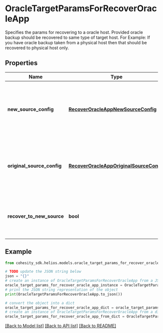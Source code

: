 # OracleTargetParamsForRecoverOracleApp

Specifies the params for recovering to a oracle host. Provided oracle backup should be recovered to same type of target host. For Example: If you have oracle backup taken from a physical host then that should be recovered to physical host only.

## Properties

Name | Type | Description | Notes
------------ | ------------- | ------------- | -------------
**new_source_config** | [**RecoverOracleAppNewSourceConfig**](RecoverOracleAppNewSourceConfig.md) | Specifies the destination Source configuration parameters where the databases will be recovered. This is mandatory if recoverToNewSource is set to true. | [optional] 
**original_source_config** | [**RecoverOracleAppOriginalSourceConfig**](RecoverOracleAppOriginalSourceConfig.md) | Specifies the Source configuration if databases are being recovered to Original Source. If not specified, all the configuration parameters will be retained. | [optional] 
**recover_to_new_source** | **bool** | Specifies the parameter whether the recovery should be performed to a new source or an original Source Target. | 

## Example

```python
from cohesity_sdk.helios.models.oracle_target_params_for_recover_oracle_app import OracleTargetParamsForRecoverOracleApp

# TODO update the JSON string below
json = "{}"
# create an instance of OracleTargetParamsForRecoverOracleApp from a JSON string
oracle_target_params_for_recover_oracle_app_instance = OracleTargetParamsForRecoverOracleApp.from_json(json)
# print the JSON string representation of the object
print(OracleTargetParamsForRecoverOracleApp.to_json())

# convert the object into a dict
oracle_target_params_for_recover_oracle_app_dict = oracle_target_params_for_recover_oracle_app_instance.to_dict()
# create an instance of OracleTargetParamsForRecoverOracleApp from a dict
oracle_target_params_for_recover_oracle_app_from_dict = OracleTargetParamsForRecoverOracleApp.from_dict(oracle_target_params_for_recover_oracle_app_dict)
```
[[Back to Model list]](../README.md#documentation-for-models) [[Back to API list]](../README.md#documentation-for-api-endpoints) [[Back to README]](../README.md)


